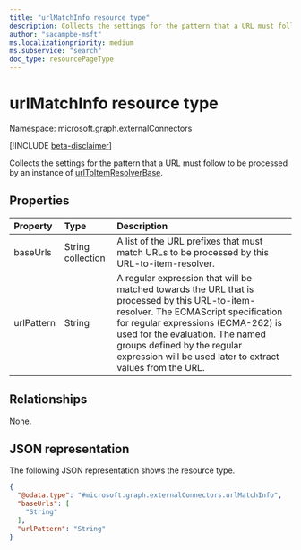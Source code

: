 ```yaml
---
title: "urlMatchInfo resource type"
description: Collects the settings for the pattern that a URL must follow to be processed by an instance of urlToItemResolverBase.
author: "sacampbe-msft"
ms.localizationpriority: medium
ms.subservice: "search"
doc_type: resourcePageType
---
```


# urlMatchInfo resource type

Namespace: microsoft.graph.externalConnectors

[!INCLUDE [beta-disclaimer](../../includes/beta-disclaimer.md)]

Collects the settings for the pattern that a URL must follow to be processed by an instance of [urlToItemResolverBase](../resources/externalconnectors-urltoitemresolverbase.md).

## Properties
|Property|Type|Description|
|:---|:---|:---|
|baseUrls|String collection|A list of the URL prefixes that must match URLs to be processed by this URL-to-item-resolver.|
|urlPattern|String|A regular expression that will be matched towards the URL that is processed by this URL-to-item-resolver. The ECMAScript specification for regular expressions (ECMA-262) is used for the evaluation. The named groups defined by the regular expression will be used later to extract values from the URL.|

## Relationships
None.

## JSON representation
The following JSON representation shows the resource type.
<!-- {
  "blockType": "resource",
  "@odata.type": "microsoft.graph.externalConnectors.urlMatchInfo"
}
-->
``` json
{
  "@odata.type": "#microsoft.graph.externalConnectors.urlMatchInfo",
  "baseUrls": [
    "String"
  ],
  "urlPattern": "String"
}
```
